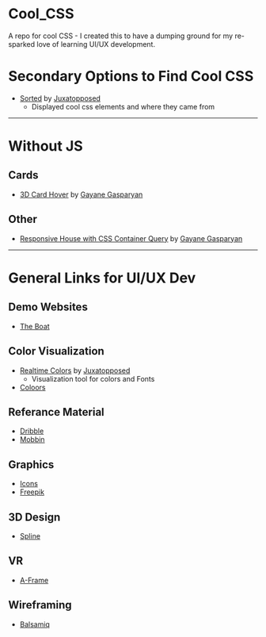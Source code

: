 # Cool_CSS
A repo for cool CSS - I created this to have a dumping ground for my re-sparked love of learning UI/UX development. 

# Secondary Options to Find Cool CSS
- [Sorted](https://stacksorted.com) by [Juxatopposed](https://www.youtube.com/@juxtopposed)
  - Displayed cool css elements and where they came from
---

# Without JS
## Cards
- [3D Card Hover](https://codepen.io/gayane-gasparyan/pen/wvxewXO) by [Gayane Gasparyan](https://codepen.io/gayane-gasparyan)

## Other
-  [Responsive House with CSS Container Query](https://codepen.io/gayane-gasparyan/pen/yLqjVWb) by [Gayane Gasparyan](https://codepen.io/gayane-gasparyan)

---
# General Links for UI/UX Dev
## Demo Websites
- [The Boat](https://www.sbs.com.au/theboat/)
  
## Color Visualization
- [Realtime Colors](https://www.realtimecolors.com/) by [Juxatopposed](https://www.youtube.com/@juxtopposed)
  - Visualization tool for colors and Fonts
- [Coloors](https://coolors.co/)

## Referance Material
- [Dribble](https://dribbble.com/) 
- [Mobbin](https://mobbin.com/browse)

## Graphics
- [Icons](https://icons8.com/)
- [Freepik](https://www.freepik.com/)
  
## 3D Design
- [Spline](https://spline.design/)
  
## VR
- [A-Frame](https://aframe.io/)

## Wireframing
- [Balsamiq](https://balsamiq.com/)